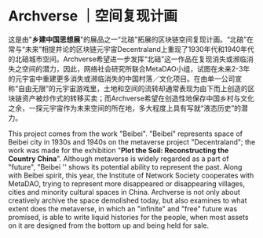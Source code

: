 # Archverse ｜空间复现计画

这是由"**乡建中国思想展**"的展品之一“北碚”拓展的区块链空间复现计画。“北碚”在常与“未来”相提并论的区块链元宇宙Decentraland上重现了1930年代和1940年代的北碚城市空间。Archverse希望进一步发挥“北碚”这一作品在复现消失或濒临消失之空间的潜力，因此，网络社会研究所联合MetaDAO小组，试图在未来2-3年的元宇宙中重建更多消失或濒临消失的中国村落／文化项目。在由单一公司宣称“自由无限”的元宇宙游戏里，土地和空间的流转却通常表现为由下而上创造的区块链资产被炒作式的转移买卖；而Archverse希望在创造性地保存中国乡村与文化之余，一探元宇宙作为未来空间的所在地，多大程度上具有写就“液态历史”的潜力。

This project comes from the work "Beibei". "Beibei" represents space of Beibei city in 1930s and 1940s on the metaverse project "Decentraland"; the work was made for the exhibition "**Plot the Soil: Reconstructing the Country China**". Although metaverse is widely regarded as a part of "future", "Beibei '' shows its potential ability to represent the past. Along with Beibei spirit, this year, the Institute of Network Society cooperates with MetaDAO, trying to represent more disappeared or disappearing villages, cities and minority cultural spaces in China. Archverse is not only about creatively archive the space demolished today, but also examines to what extent does the metaverse, in which an "infinite" and "free" future was promised, is able to write liquid histories for the people, when most assets on it are designed from the bottom up and being held for sale. 
